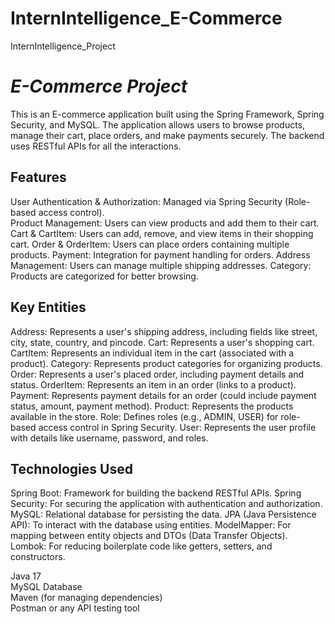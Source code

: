 # InternIntelligence_E-Commerce
InternIntelligence_Project

# _**_E-Commerce Project_**_

This is an E-commerce application built using the Spring Framework, Spring Security, and MySQL. The application allows users to browse products, manage their cart, place orders, and make payments securely. The backend uses RESTful APIs for all the interactions.

## Features

User Authentication & Authorization: Managed via Spring Security (Role-based access control).<br/>
Product Management: Users can view products and add them to their cart.
Cart & CartItem: Users can add, remove, and view items in their shopping cart.
Order & OrderItem: Users can place orders containing multiple products.
Payment: Integration for payment handling for orders.
Address Management: Users can manage multiple shipping addresses.
Category: Products are categorized for better browsing.

## Key Entities

Address: Represents a user's shipping address, including fields like street, city, state, country, and pincode.
Cart: Represents a user's shopping cart.
CartItem: Represents an individual item in the cart (associated with a product).
Category: Represents product categories for organizing products.
Order: Represents a user's placed order, including payment details and status.
OrderItem: Represents an item in an order (links to a product).
Payment: Represents payment details for an order (could include payment status, amount, payment method).
Product: Represents the products available in the store.
Role: Defines roles (e.g., ADMIN, USER) for role-based access control in Spring Security.
User: Represents the user profile with details like username, password, and roles.

## Technologies Used

Spring Boot: Framework for building the backend RESTful APIs.
Spring Security: For securing the application with authentication and authorization.
MySQL: Relational database for persisting the data.
JPA (Java Persistence API): To interact with the database using entities.
ModelMapper: For mapping between entity objects and DTOs (Data Transfer Objects).
Lombok: For reducing boilerplate code like getters, setters, and constructors.

Java 17 <br/>
MySQL Database <br/>
Maven (for managing dependencies) <br/>
Postman or any API testing tool <br/>